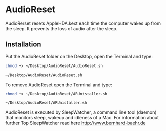 # AudioReset

AudioRerset resets AppleHDA.kext each time the computer wakes up from the sleep. 
It prevents the loss of audio after the sleep.

Installation
------------
Put the AudioReset folder on the Desktop, open the Terminal and type:
``` sh
chmod +x ~/Desktop/AudioReset/AudioReset.sh

~/Desktop/AudioReset/AudioReset.sh
``` 

To remove AudioReset open the Terminal and type:
``` sh
chmod +x ~/Desktop/AudioReset/ARUnistaller.sh

~/Desktop/AudioReset/ARUnistaller.sh
``` 

AudioReset is executed by SleepWatcher, a command line tool (daemon) that monitors sleep, wakeup and idleness of a Mac. 
For information about further Top SleepWatcher read here http://www.bernhard-baehr.de

